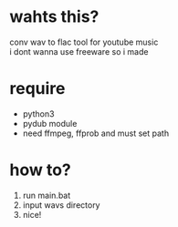 # wahts this?
conv wav to flac tool for youtube music</br>
i dont wanna use freeware so i made

# require
* python3
* pydub module
* need ffmpeg, ffprob and must set path

# how to?
1. run main.bat
2. input wavs directory
3. nice!

